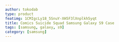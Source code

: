 ```yaml
---
author: tokodab
type: product
featimg: 1CMIgcLy18_5SnuY-XH5F3lXnplkh5yqt
title: Comics Suicide Squad Samsung Galaxy S9 Case
tags: [samsung, galaxy, s9]
category: [samsung]
---
```

